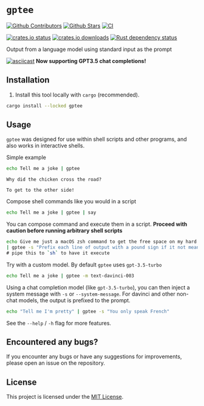 # `gptee`

[![Github Contributors](https://img.shields.io/github/contributors/zurawiki/gptee.svg)](https://github.com/zurawiki/gptee/graphs/contributors)
[![Github Stars](https://img.shields.io/github/stars/zurawiki/gptee.svg)](https://github.com/zurawiki/gptee/stargazers)
[![CI](https://github.com/zurawiki/gptee/actions/workflows/ci.yml/badge.svg)](https://github.com/zurawiki/gptee/actions/workflows/ci.yml)

[![crates.io status](https://img.shields.io/crates/v/gptee.svg)](https://crates.io/crates/gptee)
[![crates.io downloads](https://img.shields.io/crates/d/gptee.svg)](https://crates.io/crates/gptee)
[![Rust dependency status](https://deps.rs/repo/github/zurawiki/gptee/status.svg)](https://deps.rs/repo/github/zurawiki/gptee)

Output from a language model using standard input as the prompt


[![asciicast](https://asciinema.org/a/564296.svg)](https://asciinema.org/a/564296)
**Now supporting GPT3.5 chat completions!**


## Installation

1. Install this tool locally with `cargo` (recommended).

```sh
cargo install --locked gptee
```

## Usage

`gptee` was designed for use within shell scripts and other programs, and also works in interactive shells.

Simple example

```sh
echo Tell me a joke | gptee
```

```
Why did the chicken cross the road?

To get to the other side!

```

Compose shell commands like you would in a script

```sh
echo Tell me a joke | gptee | say
```

You can compose command and execute them in a script.
**Proceed with caution before running arbitrary shell scripts**

```sh
echo Give me just a macOS zsh command to get the free space on my hard drive \
| gptee -s "Prefix each line of output with a pound sign if it not meant to be executed" \
# pipe this to `sh` to have it execute
```

Try with a custom model. By default `gptee` uses `gpt-3.5-turbo`

```sh
echo Tell me a joke | gptee -m text-davinci-003
```

Using a chat completion model (like `gpt-3.5-turbo`), you can then inject a system message with `-s` or `--system-message`. For davinci and other non-chat models, the output is prefixed to the prompt.

```sh
echo "Tell me I'm pretty" | gptee -s "You only speak French"
```

See the `--help` / `-h` flag for more features.

## Encountered any bugs?

If you encounter any bugs or have any suggestions for improvements, please open an issue on the repository.

## License

This project is licensed under the [MIT License](./LICENSE).
